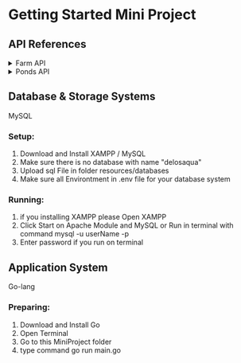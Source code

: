 # Getting Started Mini Project

## API References

<details>
  <summary>Farm API</summary>
  
  **Resource URL**: api/v1/farms

  **Resource Information**:
   1. Reponse Format: JSON
   2. Requires Authentication: No
   3. Rate Limited: No

  <details>
    <summary>GET Methods</summary>
    1. Without parameters.
      - Example URL Request: api/v1/farms
      - Example Response Success:

            {
                "Status": 200,
                "Message": "GetFarm_All",
                "Data": [
                    {
                        "ID": 1,
                        "Name": "Farm 1",
                        "Description": {
                            "String": "a",
                            "Valid": true
                        },
                        "Thumbnails": {
                            "String": "a",
                            "Valid": true
                        },
                        "Created_at": {
                            "String": "2022-06-11 15:41:41",
                            "Valid": true
                        },
                        "Updated_at": {
                            "String": "2022-06-08 15:44:45",
                            "Valid": true
                        },
                        "Deleted_at": {
                            "String": "",
                            "Valid": false
                        }
                        },
                        {
                        "ID": 2,
                        "Name": "Farm 2",
                        "Description": {
                            "String": "a",
                            "Valid": true
                        },
                        "Thumbnails": {
                            "String": "a",
                            "Valid": true
                        },
                        "Created_at": {
                            "String": "2022-06-11 15:41:41",
                            "Valid": true
                        },
                        "Updated_at": {
                            "String": "",
                            "Valid": false
                        },
                        "Deleted_at": {
                            "String": "",
                            "Valid": false
                        }
                    },
                    {
                        "ID": 3,
                        "Name": "test",
                        "Description": {
                            "String": "",
                            "Valid": true
                        },
                        "Thumbnails": {
                            "String": "test update",
                            "Valid": true
                        },
                        "Created_at": {
                            "String": "2022-06-12 11:34:52",
                            "Valid": true
                        },
                        "Updated_at": {
                            "String": "2022-06-12 04:48:45",
                            "Valid": true
                        },
                        "Deleted_at": {
                            "String": "",
                            "Valid": false
                        }
                    },
                    {
                        "ID": 5,
                        "Name": "test create from update",
                        "Description": {
                            "String": "",
                            "Valid": true
                        },
                        "Thumbnails": {
                            "String": "test create from update",
                            "Valid": true
                        },
                        "Created_at": {
                            "String": "2022-06-12 12:00:18",
                            "Valid": true
                        },
                        "Updated_at": {
                            "String": "",
                            "Valid": false
                        },
                        "Deleted_at": {
                            "String": "",
                            "Valid": false
                        }
                    }
                ]
            }

    2. With Parameters
      - Example URL Request: /api/v1/farms?id=2
      - Example Response Success:

            {
                "Status": 200,
                "Message": "GetFarm_ID",
                "Data": [
                    {
                        "ID": 2,
                        "Name": "Farm 2",
                        "Description": {
                            "String": "a",
                            "Valid": true
                        },
                        "Thumbnails": {
                            "String": "a",
                            "Valid": true
                        },
                        "Created_at": {
                            "String": "2022-06-11 15:41:41",
                            "Valid": true
                        },
                        "Updated_at": {
                            "String": "",
                            "Valid": false
                        },
                        "Deleted_at": {
                            "String": "",
                            "Valid": false
                        }
                    }
                ]
            }

  </details>
  
  <details>
   <summary>POST Methods</summary>
    - Example URL Request: /api/v1/farms
    - Example Body:

            {
                "Name":"Farm Name 2",
                "Description":"Description Farm Name 2",
                "Thumbnails":"Thumbnails Farm Name 2"
            }

    - Example Response Duplicate:

            {
                "Status": 500,
                "Message": "Error 1062: Duplicate entry 'test' for key 'name'",
                "Data": []
            }

    - Example Response Success:

            {
                "Status": 200,
                "Message": "CreateFarm",
                "Data": null
            }

  </details>

  <details>
   <summary>PUT Methods</summary>
    - Example URL Request: /api/v1/farms
    - Example Body:

            {
                "ID": 2,
                "Name":"Updating Farm Name 2",
                "Description":"Updating Description Farm Name 2",
                "Thumbnails":"Updating Thumbnails Farm Name 2"
            }

    - Example Response Duplicate:

            {
                "Status": 500,
                "Message": "Error 1062: Duplicate entry 'test' for key 'name'",
                "Data": []
            }

    - Example Response Creating:

            {
                "Status": 200,
                "Message": "CreateFarm",
                "Data": null
            }

    - Example Response Updating:

            {
                "Status": 200,
                "Message": "UpdateFarm",
                "Data": null
            }

  </details>

  <details>
   <summary>DELETE Methods</summary>
    - Example URL Request: /api/v1/farms
    - Example Body:

            {
                "ID": 2
            }

    - Example Response Success:

            {
                "Status": 200,
                "Message": "DeleteFarm",
                "Data": null
            }
            
  </details>
</details>

<details>
  <summary>Ponds API</summary>
  
  **Resource URL**: api/v1/ponds

  **Resource Information**:
   1. Reponse Format: JSON
   2. Requires Authentication: No
   3. Rate Limited: No

  <details>
    <summary>GET Methods</summary>
    1. Without parameters.
      - Example URL Request: api/v1/ponds
      - Example Response Success:

                {
                    "Status": 200,
                    "Message": "GetPonds_All",
                    "Data": [
                        {
                            "ID": 1,
                            "Farm_ID": 1,
                            "Name": "Pond 1-1A",
                            "Description": {
                                "String": "",
                                "Valid": true
                            },
                            "Thumbnails": {
                                "String": "",
                                "Valid": true
                            },
                            "Created_at": {
                                "String": "2022-06-11 23:42:03",
                                "Valid": true
                            },
                            "Updated_at": {
                                "String": "",
                                "Valid": false
                            },
                            "Deleted_at": {
                                "String": "",
                                "Valid": false
                            }
                        },
                        {
                            "ID": 2,
                            "Farm_ID": 1,
                            "Name": "Pond 1-1B",
                            "Description": {
                                "String": "",
                                "Valid": true
                            },
                            "Thumbnails": {
                                "String": "",
                                "Valid": true
                            },
                            "Created_at": {
                                "String": "2022-06-11 23:42:03",
                                "Valid": true
                            },
                            "Updated_at": {
                                "String": "",
                                "Valid": false
                            },
                            "Deleted_at": {
                                "String": "",
                                "Valid": false
                            }
                        },
                        {
                            "ID": 7,
                            "Farm_ID": 1,
                            "Name": "test create from update",
                            "Description": {
                                "String": "",
                                "Valid": true
                            },
                            "Thumbnails": {
                                "String": "test create from update",
                                "Valid": true
                            },
                            "Created_at": {
                                "String": "2022-06-12 12:13:21",
                                "Valid": true
                            },
                            "Updated_at": {
                                "String": "",
                                "Valid": false
                            },
                            "Deleted_at": {
                                "String": "",
                                "Valid": false
                            }
                        }
                    ]
                }

    2. With Parameters
      - Example URL Request: /api/v1/ponds?id=2
      - Example Response Success:

            {
                "Status": 200,
                "Message": "GetPonds_ID",
                "Data": [
                    {
                        "ID": 2,
                        "Farm_ID": 1,
                        "Name": "Pond 1-1B",
                        "Description": {
                            "String": "",
                            "Valid": true
                        },
                        "Thumbnails": {
                            "String": "",
                            "Valid": true
                        },
                        "Created_at": {
                            "String": "2022-06-11 23:42:03",
                            "Valid": true
                        },
                        "Updated_at": {
                            "String": "",
                            "Valid": false
                        },
                        "Deleted_at": {
                            "String": "",
                            "Valid": false
                        }
                    }
                ]
            }

  </details>
  
  <details>
   <summary>POST Methods</summary>
    - Example URL Request: /api/v1/ponds
    - Example Body:

            {
                "Farm_ID": 2,
                "Name":"Ponds Name 2",
                "Description":"Description Pond Name 2",
                "Thumbnails":"Thumbnails Pond Name 2"
            }

    - Example Response Duplicate:
    
            {
                "Status": 500,
                "Message": "Error 1062: Duplicate entry 'test' for key 'name'",
                "Data": []
            }

    - Example Response Success:

            {
                "Status": 200,
                "Message": "CreatePonds",
                "Data": null
            }

  </details>

  <details>
   <summary>PUT Methods</summary>
    - Example URL Request: /api/v1/ponds
    - Example Body:

            {
                "ID": 2,
                "Farm_ID": 2,
                "Name":"Updating Ponds Name 2",
                "Description":"Updating Description Pond Name 2",
                "Thumbnails":"Updating Thumbnails Pond Name 2"
            }

    - Example Response Duplicate:

            {
                "Status": 500,
                "Message": "Error 1062: Duplicate entry 'test' for key 'name'",
                "Data": []
            }

    - Example Response Creating:

            {
                "Status": 200,
                "Message": "CreatePonds",
                "Data": null
            }

    - Example Response Updating:

            {
                "Status": 200,
                "Message": "UpdatePonds",
                "Data": null
            }

  </details>

  <details>
   <summary>DELETE Methods</summary>
    - Example URL Request: /api/v1/ponds
    - Example Body:

            {
                "ID": 2
            }

    - Example Response Success:

            {
                "Status": 200,
                "Message": "DeletePonds",
                "Data": null
            }

  </details>
</details>

</details>


## Database & Storage Systems 
MySQL

### Setup:
1. Download and Install XAMPP / MySQL
2. Make sure there is no database with name "delosaqua"
2. Upload sql File in folder resources/databases
3. Make sure all Environtment in .env file for your database system

### Running:
1. if you installing XAMPP please Open XAMPP
2. Click Start on Apache Module and MySQL or Run in terminal with command mysql -u userName -p
3. Enter password if you run on terminal


## Application System
Go-lang

### Preparing:
1. Download and Install Go
2. Open Terminal
3. Go to this MiniProject folder
4. type command go run main.go


